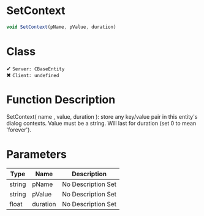 # SetContext
```js
void SetContext(pName, pValue, duration)
```
# Class
✔ `Server: CBaseEntity`  
✖ `Client: undefined`  

# Function Description
SetContext( name , value, duration ): store any key/value pair in this entity's dialog contexts. Value must be a string. Will last for duration (set 0 to mean 'forever').
# Parameters
Type|Name|Description
--|--|--
string|pName|No Description Set
string|pValue|No Description Set
float|duration|No Description Set
